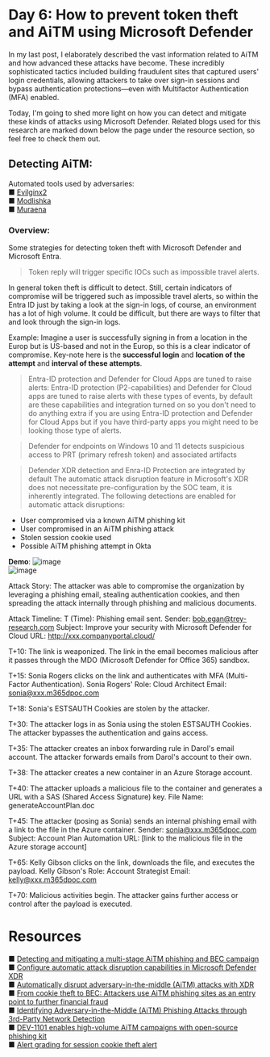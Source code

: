 # Day 6: How to prevent token theft and AiTM using Microsoft Defender
In my last post, I elaborately described the vast information related to AiTM and how advanced these attacks have become. These incredibly sophisticated tactics included building fraudulent sites that captured users' login credentials, allowing attackers to take over sign-in sessions and bypass authentication protections—even with Multifactor Authentication (MFA) enabled.

Today, I'm going to shed more light on how you can detect and mitigate these kinds of attacks using Microsoft Defender. Related blogs used for this research are marked down below the page under the resource section, so feel free to check them out.


## Detecting AiTM:
Automated tools used by adversaries: <br>
■ [Evilginx2](https://github.com/kgretzky/evilginx2)<br>
■ [Modlishka](https://github.com/drk1wi/Modlishka)<br>
■ [Muraena](https://github.com/muraenateam/muraena)<br>

### Overview:
Some strategies for detecting token theft with Microsoft Defender and Microsoft Entra. 

> Token reply will trigger specific IOCs such as impossible travel alerts. 

In general token theft is difficult to detect. Still, certain indicators of compromise will be triggered such as impossible travel alerts, so within the Entra ID just by taking a look at the sign-in logs, of course, an environment has a lot of high volume. It could be difficult, but there are ways to filter that and look through the sign-in logs. 

Example: Imagine a user is successfully signing in from a location in the Europ but is US-based and not in the Europ, so this is a clear indicator of compromise. Key-note here is the **successful login** and **location of the attempt** and **interval of these attempts**.

> Entra-ID protection and Defender for Cloud Apps are tuned to raise alerts:
Entra-ID protection (P2-capabilities) and Defender for Cloud apps are tuned to raise alerts with these types of events, by default are these capabilities and integration turned on so you don't need to do anything extra if you are using Entra-ID protection and Defender for Cloud Apps but if you have third-party apps you might need to be looking those type of alerts. 

> Defender for endpoints on Windows 10 and 11 detects suspicious access to PRT (primary refresh token) and associated artifacts

> Defender XDR detection and Enra-ID Protection are integrated by default 
The automatic attack disruption feature in Microsoft's XDR does not necessitate pre-configuration by the SOC team, it is inherently integrated. The following detections are enabled for automatic attack disruptions:

- User compromised via a known AiTM phishing kit
- User compromised in an AiTM phishing attack
- Stolen session cookie used
- Possible AiTM phishing attempt in Okta

**Demo**:
![image](https://github.com/user-attachments/assets/4798c256-d28f-427c-be35-b5258cd40568)
<br>
![image](https://github.com/user-attachments/assets/d549fd01-fa46-463f-83dd-ab10047986f3)

Attack Story: The attacker was able to compromise the organization by leveraging a phishing email, stealing authentication cookies, and then spreading the attack internally through phishing and malicious documents. 

Attack Timeline: 
T (Time): Phishing email sent.
Sender: bob.egan@trey-research.com
Subject: Improve your security with Microsoft Defender for Cloud
URL: http://xxx.companyportal.cloud/

T+10: The link is weaponized.
The link in the email becomes malicious after it passes through the MDO (Microsoft Defender for Office 365) sandbox.

T+15: Sonia Rogers clicks on the link and authenticates with MFA (Multi-Factor Authentication).
Sonia Rogers' Role: Cloud Architect
Email: sonia@xxx.m365dpoc.com

T+18: Sonia's ESTSAUTH Cookies are stolen by the attacker.

T+30: The attacker logs in as Sonia using the stolen ESTSAUTH Cookies.
The attacker bypasses the authentication and gains access.

T+35: The attacker creates an inbox forwarding rule in Darol's email account.
The attacker forwards emails from Darol's account to their own.

T+38: The attacker creates a new container in an Azure Storage account.

T+40: The attacker uploads a malicious file to the container and generates a URL with a SAS (Shared Access Signature) key.
File Name: generateAccountPlan.doc

T+45: The attacker (posing as Sonia) sends an internal phishing email with a link to the file in the Azure container.
Sender: sonia@xxx.m365dpoc.com
Subject: Account Plan Automation
URL: [link to the malicious file in the Azure storage account]

T+65: Kelly Gibson clicks on the link, downloads the file, and executes the payload.
Kelly Gibson's Role: Account Strategist
Email: kelly@xxx.m365dpoc.com

T+70: Malicious activities begin.
The attacker gains further access or control after the payload is executed.



# Resources
■ [Detecting and mitigating a multi-stage AiTM phishing and BEC campaign](https://www.microsoft.com/en-us/security/blog/2023/06/08/detecting-and-mitigating-a-multi-stage-aitm-phishing-and-bec-campaign/?msockid=19dba958fccb6dd6182dbd54fd836cb6)<br>
■ [Configure automatic attack disruption capabilities in Microsoft Defender XDR](https://learn.microsoft.com/en-us/defender-xdr/configure-attack-disruption?view=o365-worldwide)<br>
■ [Automatically disrupt adversary-in-the-middle (AiTM) attacks with XDR](https://techcommunity.microsoft.com/t5/microsoft-defender-xdr-blog/automatically-disrupt-adversary-in-the-middle-aitm-attacks-with/ba-p/3821751)<br>
■ [From cookie theft to BEC: Attackers use AiTM phishing sites as an entry point to further financial fraud](https://www.microsoft.com/en-us/security/blog/2022/07/12/from-cookie-theft-to-bec-attackers-use-aitm-phishing-sites-as-entry-point-to-further-financial-fraud/) <br>
■ [Identifying Adversary-in-the-Middle (AiTM) Phishing Attacks through 3rd-Party Network Detection](https://techcommunity.microsoft.com/t5/microsoft-sentinel-blog/identifying-adversary-in-the-middle-aitm-phishing-attacks/ba-p/3991358)<br>
■ [DEV-1101 enables high-volume AiTM campaigns with open-source phishing kit](https://www.microsoft.com/en-us/security/blog/2023/03/13/dev-1101-enables-high-volume-aitm-campaigns-with-open-source-phishing-kit/)<br>
■ [Alert grading for session cookie theft alert](https://learn.microsoft.com/en-us/defender-xdr/session-cookie-theft-alert?view=o365-worldwide) <br>

